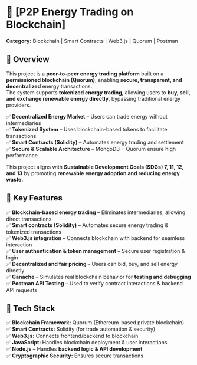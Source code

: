 # 🔗 [P2P Energy Trading on Blockchain]
**Category:** Blockchain | Smart Contracts | Web3.js | Quorum | Postman 

## 🔹 Overview  
This project is a **peer-to-peer energy trading platform** built on a **permissioned blockchain (Quorum)**, enabling **secure, transparent, and decentralized** energy transactions.  
The system supports **tokenized energy trading**, allowing users to **buy, sell, and exchange renewable energy directly**, bypassing traditional energy providers.  

✅ **Decentralized Energy Market** – Users can trade energy without intermediaries  
✅ **Tokenized System** – Uses blockchain-based tokens to facilitate transactions  
✅ **Smart Contracts (Solidity)** – Automates energy trading and settlement  
✅ **Secure & Scalable Architecture** – MongoDB + Quorum ensure high performance  

This project aligns with **Sustainable Development Goals (SDGs) 7, 11, 12, and 13** by promoting **renewable energy adoption and reducing energy waste.**  

## 🔹 Key Features  
✅ **Blockchain-based energy trading** – Eliminates intermediaries, allowing direct transactions  
✅ **Smart contracts (Solidity)** – Automates secure energy trading & tokenized transactions  
✅ **Web3.js integration** – Connects blockchain with backend for seamless interaction  
✅ **User authentication & token management** – Secure user registration & login  
✅ **Decentralized and fair pricing** – Users can bid, buy, and sell energy directly  
✅ **Ganache** – Simulates real blockchain behavior for **testing and debugging**  
✅ **Postman API Testing** – Used to verify contract interactions & backend API requests

## 🔹 Tech Stack  
✅ **Blockchain Framework:** Quorum (Ethereum-based private blockchain)  
✅ **Smart Contracts:** Solidity (for trade automation & security)  
✅ **Web3.js:** Connects frontend/backend to blockchain  
✅ **JavaScript:** Handles blockchain deployment & user interactions  
✅ **Node.js** – Handles **backend logic & API development**  
✅ **Cryptographic Security:** Ensures secure transactions  


